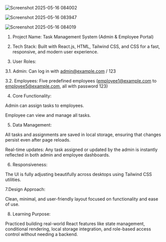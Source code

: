 
![Screenshot 2025-05-16 084002](https://github.com/user-attachments/assets/b53f2c58-759f-487d-8c03-082cf50dd0c3)

![Screenshot 2025-05-16 083947](https://github.com/user-attachments/assets/2761b1ec-23c9-47d4-8eb4-ce06a6a98c51)

![Screenshot 2025-05-16 084019](https://github.com/user-attachments/assets/001359a3-d730-4cb2-9e0e-793c128f3f99)


1. Project Name: Task Management System (Admin & Employee Portal)

2. Tech Stack: Built with React.js, HTML, Tailwind CSS, and CSS for a fast, responsive, and modern user experience.

3. User Roles:

3.1. Admin: Can log in with admin@example.com / 123

3.2. Employees: Five predefined employees (employee1@example.com to employee5@example.com, all with password 123)

4. Core Functionality:

Admin can assign tasks to employees.

Employee can view and manage all tasks.

5. Data Management:

All tasks and assignments are saved in local storage, ensuring that changes persist even after page reloads.

Real-time updates: Any task assigned or updated by the admin is instantly reflected in both admin and employee dashboards.

6. Responsiveness:

The UI is fully adjusting beautifully across desktops using Tailwind CSS utilities.

7.Design Approach:

Clean, minimal, and user-friendly layout focused on functionality and ease of use.

8. Learning Purpose:

Practiced building real-world React features like state management, conditional rendering, local storage integration, and role-based access control without needing a backend.

